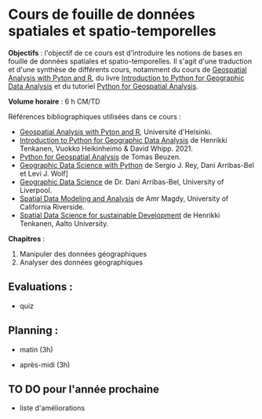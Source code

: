 # Cours de fouille de données spatiales et spatio-temporelles


**Objectifs** : l'objectif de ce cours est d'introduire les notions de bases en fouille de données spatiales et spatio-temporelles. Il s'agit d'une traduction et d'une synthèse de différents cours, notamment du cours de [Geospatial Analysis with Pyton and R](https://kodu.ut.ee/~kmoch/geopython2021/index.html), du livre [Introduction to Python for Geographic Data Analysis](https://pythongis.org/index.html) et du tutoriel [Python for Geospatial Analysis](https://www.tomasbeuzen.com/python-for-geospatial-analysis/README.html).

  

**Volume horaire** :  6 h CM/TD

Références bibliographiques utilisées dans ce cours :
- [Geospatial Analysis with Pyton and R](https://kodu.ut.ee/~kmoch/geopython2021/index.html), Université d'Helsinki.
- [Introduction to Python for Geographic Data Analysis](https://pythongis.org/index.html) de Henrikki Tenkanen, Vuokko Heikinheimo & David Whipp. 2021.
- [Python for Geospatial Analysis](https://www.tomasbeuzen.com/python-for-geospatial-analysis/README.html) de Tomas Beuzen.
- [Geographic Data Science with Python](https://geographicdata.science/book/intro.html) de Sergio J. Rey, Dani Arribas-Bel et Levi J. Wolf]
- [Geographic Data Science](https://darribas.org/gds_course/content/home.html) de Dr. Dani Arribas-Bel, University of Liverpool.
- [Spatial Data Modeling and Analysis](https://www.cs.ucr.edu/~amr/courses/18SCS260/) de Amr Magdy, University of California Riverside.
- [Spatial Data Science for sustainable Development](https://sustainability-gis.readthedocs.io/en/latest/course-info/introduction.html) de Henrikki Tenkanen, Aalto University.
  

**Chapitres** :
1. Manipuler des données géographiques 
2. Analyser des données géographiques


## Evaluations : 
- quiz

## Planning :
- matin (3h)

- après-midi (3h)


## TO DO pour l'année prochaine
- liste d'améliorations